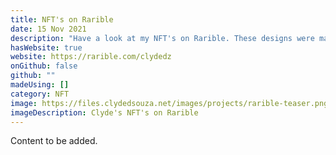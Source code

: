 ```yaml
---
title: NFT's on Rarible
date: 15 Nov 2021
description: "Have a look at my NFT's on Rarible. These designs were made using Figma! "
hasWebsite: true
website: https://rarible.com/clydedz
onGithub: false
github: ""
madeUsing: []
category: NFT
image: https://files.clydedsouza.net/images/projects/rarible-teaser.png
imageDescription: Clyde's NFT's on Rarible
---
```


Content to be added.
